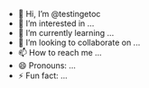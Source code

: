 - 👋 Hi, I’m @testingetoc
- 👀 I’m interested in ...
- 🌱 I’m currently learning ...
- 💞️ I’m looking to collaborate on ...
- 📫 How to reach me ...
- 😄 Pronouns: ...
- ⚡ Fun fact: ...

<!---
testingetoc/testingetoc is a ✨ special ✨ repository because its `README.md` (this file) appears on your GitHub profile.
You can click the Preview link to take a look at your changes.
--->
